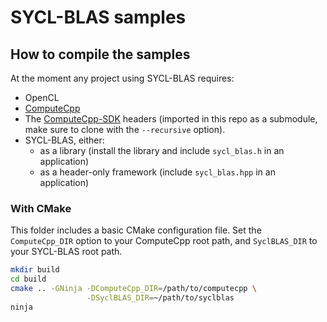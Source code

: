 SYCL-BLAS samples
===

## How to compile the samples

At the moment any project using SYCL-BLAS requires:

* OpenCL
* [ComputeCpp](http://www.computecpp.com)
* The [ComputeCpp-SDK](https://github.com/codeplaysoftware/computecpp-sdk)
  headers (imported in this repo as a submodule, make sure to clone with the
  `--recursive` option).
* SYCL-BLAS, either:
  * as a library (install the library and include `sycl_blas.h` in an application)
  * as a header-only framework (include `sycl_blas.hpp` in an application)

### With CMake

This folder includes a basic CMake configuration file. Set the `ComputeCpp_DIR`
option to your ComputeCpp root path, and `SyclBLAS_DIR` to your SYCL-BLAS root
path.

```bash
mkdir build
cd build
cmake .. -GNinja -DComputeCpp_DIR=/path/to/computecpp \
                 -DSyclBLAS_DIR=~/path/to/syclblas
ninja
```

